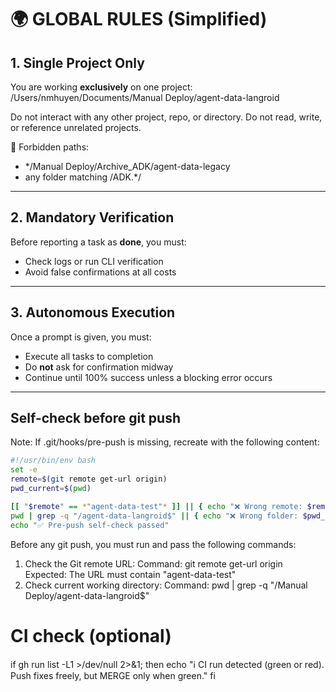 # 🌍 GLOBAL RULES (Simplified)

## 1. Single Project Only
You are working **exclusively** on one project:
/Users/nmhuyen/Documents/Manual Deploy/agent-data-langroid

Do not interact with any other project, repo, or directory.
Do not read, write, or reference unrelated projects.

🚫 Forbidden paths:
- */Manual Deploy/Archive_ADK/agent-data-legacy
- any folder matching /ADK.*/

---

## 2. Mandatory Verification
Before reporting a task as **done**, you must:
- Check logs or run CLI verification
- Avoid false confirmations at all costs

---

## 3. Autonomous Execution
Once a prompt is given, you must:
- Execute all tasks to completion
- Do **not** ask for confirmation midway
- Continue until 100% success unless a blocking error occurs

---

## Self-check before git push

Note: If .git/hooks/pre-push is missing, recreate with the following content:
```bash
#!/usr/bin/env bash
set -e
remote=$(git remote get-url origin)
pwd_current=$(pwd)

[[ "$remote" == *"agent-data-test"* ]] || { echo "❌ Wrong remote: $remote"; exit 1; }
pwd | grep -q "/agent-data-langroid$" || { echo "❌ Wrong folder: $pwd_current"; exit 1; }
echo "✅ Pre-push self-check passed"
```

Before any git push, you must run and pass the following commands:
1. Check the Git remote URL:
   Command: git remote get-url origin
   Expected: The URL must contain "agent-data-test"
2. Check current working directory:
   Command: pwd | grep -q "/Manual Deploy/agent-data-langroid$"
# CI check (optional)
if gh run list -L1 >/dev/null 2>&1; then
    echo "ℹ️ CI run detected (green or red). Push fixes freely, but MERGE only when green."
fi 
